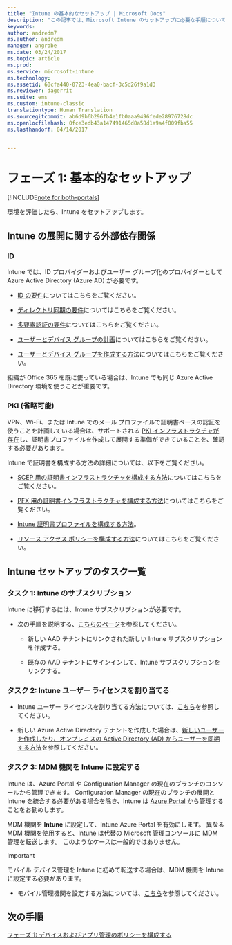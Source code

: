 ```yaml
---
title: "Intune の基本的なセットアップ | Microsoft Docs"
description: "この記事では、Microsoft Intune のセットアップに必要な手順について説明します。"
keywords: 
author: andredm7
ms.author: andredm
manager: angrobe
ms.date: 03/24/2017
ms.topic: article
ms.prod: 
ms.service: microsoft-intune
ms.technology: 
ms.assetid: 60cfa440-0723-4ea0-bacf-3c5d26f9a1d3
ms.reviewer: dagerrit
ms.suite: ems
ms.custom: intune-classic
translationtype: Human Translation
ms.sourcegitcommit: ab6d9b6b296fb4e1fb0aaa9496fede28976728dc
ms.openlocfilehash: 0fce3edb43a147491465d8a58d1a9a4f009fba55
ms.lasthandoff: 04/14/2017


---
```


# <a name="phase-1-basic-setup"></a>フェーズ 1: 基本的なセットアップ

[!INCLUDE[note for both-portals](../includes/note-for-both-portals.md)]

環境を評価したら、Intune をセットアップします。

## <a name="external-dependencies-for-an-intune-deployment"></a>Intune の展開に関する外部依存関係

### <a name="identity"></a>ID

Intune では、ID プロバイダーおよびユーザー グループ化のプロバイダーとして Azure Active Directory (Azure AD) が必要です。

-   [ID の要件](https://docs.microsoft.com/active-directory/active-directory-hybrid-identity-design-considerations-overview#design-considerations-overview)についてはこちらをご覧ください。

-   [ディレクトリ同期の要件](https://docs.microsoft.com/active-directory/active-directory-hybrid-identity-design-considerations-directory-sync-requirements)についてはこちらをご覧ください。

-   [多要素認証の要件](https://docs.microsoft.com/active-directory/active-directory-hybrid-identity-design-considerations-multifactor-auth-requirements)についてはこちらをご覧ください。

-   [ユーザーとデバイス グループの計画](https://docs.microsoft.com/intune/deploy-use/plan-your-user-and-device-groups)についてはこちらをご覧ください。

-   [ユーザーとデバイス グループを作成する方法](https://docs.microsoft.com/intune/deploy-use/use-groups-to-manage-users-and-devices-with-microsoft-intune)についてはこちらをご覧ください。

組織が Office 365 を既に使っている場合は、Intune でも同じ Azure Active Directory 環境を使うことが重要です。

### <a name="pki-optional"></a>PKI (省略可能)

VPN、Wi-Fi、または Intune でのメール プロファイルで証明書ベースの認証を使うことを計画している場合は、サポートされる [PKI インフラストラクチャが存在](https://docs.microsoft.com/intune/deploy-use/secure-resource-access-with-certificate-profiles)し、証明書プロファイルを作成して展開する準備ができていることを、確認する必要があります。

Intune で証明書を構成する方法の詳細については、以下をご覧ください。

-   [SCEP 用の証明書インフラストラクチャを構成する方法](https://docs.microsoft.com/intune/deploy-use/configure-certificate-infrastructure-for-scep)についてはこちらをご覧ください。

-   [PFX 用の証明書インフラストラクチャを構成する方法](https://docs.microsoft.com/intune/deploy-use/configure-certificate-infrastructure-for-pfx)についてはこちらをご覧ください。

-   [Intune 証明書プロファイルを構成する方法](file:///C:/intune/deploy-use/https://docs.microsoft.com/intune/deploy-use/configure-intune-certificate-profiles)。

-   [リソース アクセス ポリシーを構成する方法](https://docs.microsoft.com/intune/deploy-use/enable-access-to-company-resources-with-microsoft-intune)についてはこちらをご覧ください。

## <a name="task-list-for-an-intune-setup"></a>Intune セットアップのタスク一覧

### <a name="task-1-intune-subscription"></a>タスク 1: Intune のサブスクリプション

Intune に移行するには、Intune サブスクリプションが必要です。

-   次の手順を説明する、[こちらのページ](https://portal.office.com/Signup/Signup.aspx?OfferId=40BE278A-DFD1-470a-9EF7-9F2596EA7FF9&dl=INTUNE_A&ali=1#0)を参照してください。

    -   新しい AAD テナントにリンクされた新しい Intune サブスクリプションを作成する。

    -   既存の AAD テナントにサインインして、Intune サブスクリプションをリンクする。

### <a name="task-2-assign-intune-user-licenses"></a>タスク 2: Intune ユーザー ライセンスを割り当てる

-   Intune ユーザー ライセンスを割り当てる方法については、[こちら](https://docs.microsoft.com/intune/get-started/start-with-a-paid-subscription-to-microsoft-intune-step-4)を参照してください。

-   新しい Azure Active Directory テナントを作成した場合は、[新しいユーザーを作成したり、オンプレミスの Active Directory (AD) からユーザーを同期する方法](https://docs.microsoft.com/azure/active-directory/connect/active-directory-aadconnect)を参照してください。

### <a name="task-3-set-your-mdm-authority-to-intune"></a>タスク 3: MDM 機関を Intune に設定する

Intune は、Azure Portal や Configuration Manager の現在のブランチのコンソールから管理できます。 Configuration Manager の現在のブランチの展開と Intune を統合する必要がある場合を除き、Intune は [Azure Portal](https://portal.azure.com) から管理することをお勧めします。

MDM 機関を **Intune** に設定して、Intune Azure Portal を有効にします。 異なる MDM 機関を使用すると、Intune は代替の Microsoft 管理コンソールに MDM 管理を転送します。 このようなケースは一般的ではありません。

> [!IMPORTANT]
> モバイル デバイス管理を Intune に初めて転送する場合は、MDM 機関を Intune に設定する必要があります。

-   モバイル管理機関を設定する方法については、[こちら](https://docs.microsoft.com/intune/deploy-use/prerequisites-for-enrollment#step-2-set-mdm-authority)を参照してください。

## <a name="next-step"></a>次の手順

[フェーズ 1: デバイスおよびアプリ管理のポリシーを構成する](https://docs.microsoft.com/intune/plan-design/migration-phase1-configure-device-and-app-management-policies)

